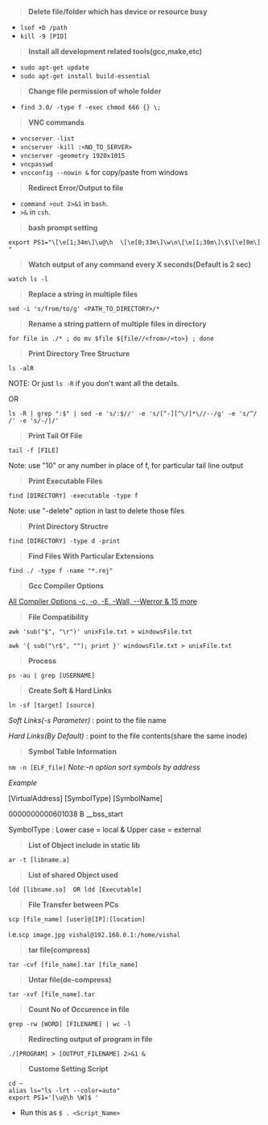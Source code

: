 > **Delete file/folder which has device or resource busy**
- `lsof +D /path`
- `kill -9 [PID]`

> **Install all development related tools(gcc,make,etc)**
- `sudo apt-get update`
- `sudo apt-get install build-essential`

> **Change file permission of whole folder**
- `find 3.0/ -type f -exec chmod 666 {} \;`

> **VNC commands**
 - `vncserver -list`
 - `vncserver -kill :<NO_TO_SERVER>`
 - `vncserver -geometry 1920x1015`
 - `vncpasswd`
 - `vncconfig --nowin &` for copy/paste from windows

> **Redirect Error/Output to file**

- `command >out 2>&1` in `bash`.
- `>&` in `csh`.

> **bash prompt setting**

`export PS1="\[\e[1;34m\]\u@\h  \[\e[0;33m\]\w\n\[\e[1;30m\]\$\[\e[0m\] "`

> **Watch output of any command every X seconds(Default is 2 sec)**

`watch ls -l`

> **Replace a string in multiple files**

`sed -i 's/from/to/g' <PATH_TO_DIRECTORY>/*`

> **Rename a string pattern of multiple files in directory**

`for file in ./* ; do mv $file ${file//<from>/<to>} ; done`

> **Print Directory Tree Structure**

`ls -alR`

NOTE: Or just `ls -R` if you don't want all the details.

OR

`ls -R | grep ":$" | sed -e 's/:$//' -e 's/[^-][^\/]*\//--/g' -e 's/^/   /' -e 's/-/|/'`

> **Print Tail Of File**

```tail -f [FILE]```

Note: use "10" or any number in place of f, for particular tail line output


> **Print Executable Files**

```find [DIRECTORY] -executable -type f ```

Note: use "-delete" option in last to delete those files


> **Print Directory Structre**

```find [DIRECTORY] -type d -print```

> **Find Files With Particular Extensions**

```find ./ -type f -name "*.rej"```

> **Gcc Compiler Options**

[All Compiler Options -c, -o, -E, -Wall, --Werror & 15 more](http://www.thegeekstuff.com/2012/10/gcc-compiler-options/)

> **File Compatibility**

```awk 'sub("$", "\r")' unixFile.txt > windowsFile.txt```

```awk '{ sub("\r$", ""); print }' windowsFile.txt > unixFile.txt```

> **Process**

```ps -au | grep [USERNAME]```

> **Create Soft & Hard Links**

```ln -sf [target] [source]```

*Soft Links(-s Parameter)* : point to the file name

*Hard Links(By Default)*   : point to the file contents(share the same inode)

> **Symbol Table Information**

```nm -n [ELF_file]```
*Note:-n option sort symbols by address*

*Example*

[VirtualAddress]        [SymbolType]      [SymbolName]

0000000000601038        B                 __bss_start

SymbolType : Lower case = local & Upper case = external

> **List of Object include in static lib**

```ar -t [libname.a]```

> **List of shared Object used**

```ldd [libname.so]  OR ldd [Executable]```

> **File Transfer between PCs**

```scp [file_name] [user]@[IP]:[location]```

i.e.```scp image.jpg vishal@192.168.0.1:/home/vishal```

> **tar file(compress)**

```tar -cvf [file_name].tar [file_name]```

> **Untar file(de-compress)**

```tar -xvf [file_name].tar```

> **Count No of Occurence in file**

```grep -rw [WORD] [FILENAME] | wc -l```

> **Redirecting output of program in file**

```./[PROGRAM] > [OUTPUT_FILENAME] 2>&1 &```

> **Custome Setting Script**

```
cd ~
alias ls="ls -lrt --color=auto"
export PS1='[\u@\h \W]$ '
```
- Run this as `$ . <Script_Name>`
